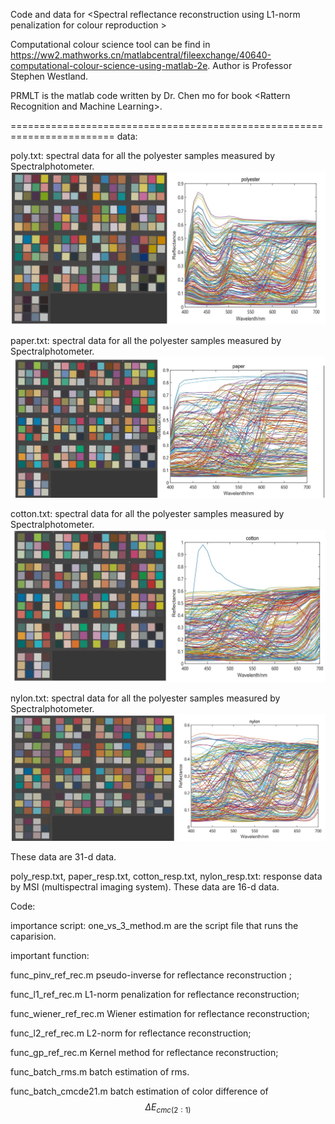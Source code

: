 Code and data for \<Spectral reflectance reconstruction using L1-norm penalization for colour reproduction \>

Computational colour science tool can be find in https://ww2.mathworks.cn/matlabcentral/fileexchange/40640-computational-colour-science-using-matlab-2e. Author is Professor Stephen Westland.

PRMLT is the matlab code written by Dr. Chen mo for book \<Rattern Recognition and Machine Learning\>.

========================================================================
data:

poly.txt: spectral data for all the polyester samples measured by Spectralphotometer.
![avatar](/image/poly_ref.jpg)

paper.txt: spectral data for all the polyester samples measured by Spectralphotometer.
![avatar](/image/paper_ref.jpg)

cotton.txt: spectral data for all the polyester samples measured by Spectralphotometer.
![avatar](/image/cotton_ref.jpg)

nylon.txt: spectral data for all the polyester samples measured by Spectralphotometer.
![avatar](/image/nylon_ref.jpg)

These data are 31-d data.


poly_resp.txt, paper_resp.txt, cotton_resp.txt, nylon_resp.txt: response data by MSI (multispectral imaging system).
These data are 16-d data.

Code:

importance script:
one_vs_3_method.m are the script file that runs the caparision.

important function:

func_pinv_ref_rec.m   pseudo-inverse for reflectance reconstruction ;

func_l1_ref_rec.m  L1-norm penalization for reflectance reconstruction;

func_wiener_ref_rec.m  Wiener estimation for reflectance reconstruction; 

func_l2_ref_rec.m L2-norm for reflectance reconstruction;

func_gp_ref_rec.m Kernel method for reflectance reconstruction;

func_batch_rms.m batch estimation of rms.

func_batch_cmcde21.m batch estimation of color difference of $$\Delta E_{cmc(2:1)}$$
 
